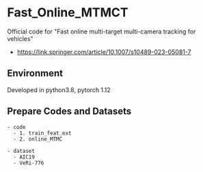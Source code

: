 # Fast_Online_MTMCT

Official code for "Fast online multi-target multi-camera tracking for vehicles"
 - https://link.springer.com/article/10.1007/s10489-023-05081-7

## Environment
Developed in python3.8, pytorch 1.12


## Prepare Codes and Datasets
```
- code
  - 1. train_feat_ext
  - 2. online_MTMC

- dataset
  - AIC19
  - VeRi-776
